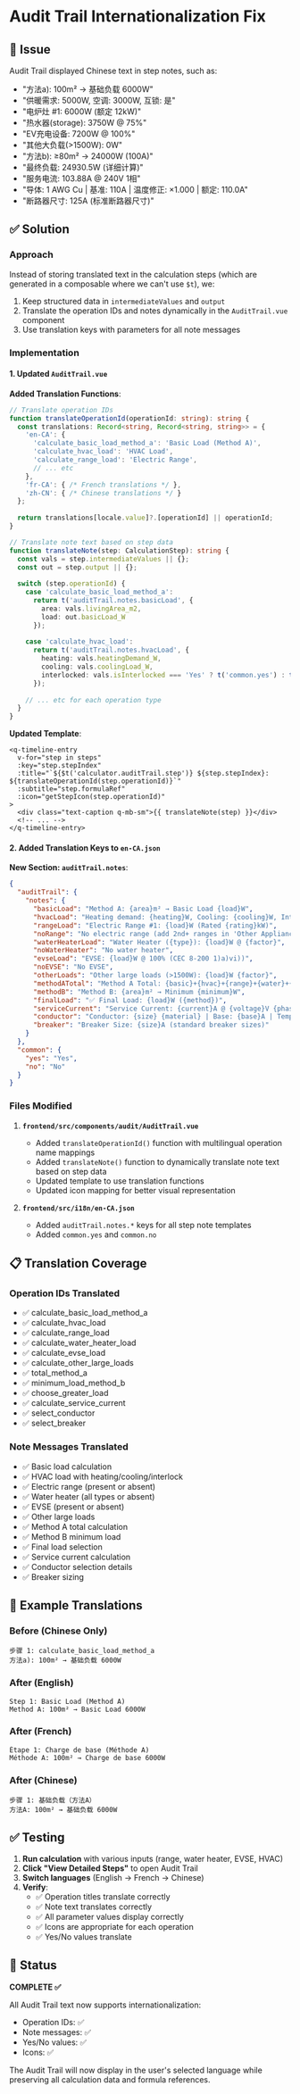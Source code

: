 # Audit Trail Internationalization Fix

## 🐛 Issue
Audit Trail displayed Chinese text in step notes, such as:
- "方法a): 100m² → 基础负载 6000W"
- "供暖需求: 5000W, 空调: 3000W, 互锁: 是"
- "电炉灶 #1: 6000W (额定 12kW)"
- "热水器(storage): 3750W @ 75%"
- "EV充电设备: 7200W @ 100%"
- "其他大负载(>1500W): 0W"
- "方法b): ≥80m² → 24000W (100A)"
- "最终负载: 24930.5W (详细计算)"
- "服务电流: 103.88A @ 240V 1相"
- "导体: 1 AWG Cu | 基准: 110A | 温度修正: ×1.000 | 额定: 110.0A"
- "断路器尺寸: 125A (标准断路器尺寸)"

## ✅ Solution

### Approach
Instead of storing translated text in the calculation steps (which are generated in a composable where we can't use `$t`), we:
1. Keep structured data in `intermediateValues` and `output`
2. Translate the operation IDs and notes dynamically in the `AuditTrail.vue` component
3. Use translation keys with parameters for all note messages

### Implementation

#### 1. Updated `AuditTrail.vue`

**Added Translation Functions**:

```typescript
// Translate operation IDs
function translateOperationId(operationId: string): string {
  const translations: Record<string, Record<string, string>> = {
    'en-CA': {
      'calculate_basic_load_method_a': 'Basic Load (Method A)',
      'calculate_hvac_load': 'HVAC Load',
      'calculate_range_load': 'Electric Range',
      // ... etc
    },
    'fr-CA': { /* French translations */ },
    'zh-CN': { /* Chinese translations */ }
  };
  
  return translations[locale.value]?.[operationId] || operationId;
}

// Translate note text based on step data
function translateNote(step: CalculationStep): string {
  const vals = step.intermediateValues || {};
  const out = step.output || {};
  
  switch (step.operationId) {
    case 'calculate_basic_load_method_a':
      return t('auditTrail.notes.basicLoad', {
        area: vals.livingArea_m2,
        load: out.basicLoad_W
      });
    
    case 'calculate_hvac_load':
      return t('auditTrail.notes.hvacLoad', {
        heating: vals.heatingDemand_W,
        cooling: vals.coolingLoad_W,
        interlocked: vals.isInterlocked === 'Yes' ? t('common.yes') : t('common.no')
      });
    
    // ... etc for each operation type
  }
}
```

**Updated Template**:

```vue
<q-timeline-entry
  v-for="step in steps"
  :key="step.stepIndex"
  :title="`${$t('calculator.auditTrail.step')} ${step.stepIndex}: ${translateOperationId(step.operationId)}`"
  :subtitle="step.formulaRef"
  :icon="getStepIcon(step.operationId)"
>
  <div class="text-caption q-mb-sm">{{ translateNote(step) }}</div>
  <!-- ... -->
</q-timeline-entry>
```

#### 2. Added Translation Keys to `en-CA.json`

**New Section: `auditTrail.notes`**:

```json
{
  "auditTrail": {
    "notes": {
      "basicLoad": "Method A: {area}m² → Basic Load {load}W",
      "hvacLoad": "Heating demand: {heating}W, Cooling: {cooling}W, Interlocked: {interlocked}",
      "rangeLoad": "Electric Range #1: {load}W (Rated {rating}kW)",
      "noRange": "No electric range (add 2nd+ ranges in 'Other Appliances')",
      "waterHeaterLoad": "Water Heater ({type}): {load}W @ {factor}",
      "noWaterHeater": "No water heater",
      "evseLoad": "EVSE: {load}W @ 100% (CEC 8-200 1)a)vi))",
      "noEVSE": "No EVSE",
      "otherLoads": "Other large loads (>1500W): {load}W {factor}",
      "methodATotal": "Method A Total: {basic}+{hvac}+{range}+{water}+{other} = {total}W",
      "methodB": "Method B: {area}m² → Minimum {minimum}W",
      "finalLoad": "✅ Final Load: {load}W ({method})",
      "serviceCurrent": "Service Current: {current}A @ {voltage}V {phase}-phase",
      "conductor": "Conductor: {size} {material} | Base: {base}A | Temp Correction: ×{correction} | Rated: {rated}A",
      "breaker": "Breaker Size: {size}A (standard breaker sizes)"
    }
  },
  "common": {
    "yes": "Yes",
    "no": "No"
  }
}
```

### Files Modified

1. **`frontend/src/components/audit/AuditTrail.vue`**
   - Added `translateOperationId()` function with multilingual operation name mappings
   - Added `translateNote()` function to dynamically translate note text based on step data
   - Updated template to use translation functions
   - Updated icon mapping for better visual representation

2. **`frontend/src/i18n/en-CA.json`**
   - Added `auditTrail.notes.*` keys for all step note templates
   - Added `common.yes` and `common.no`

## 📋 Translation Coverage

### Operation IDs Translated
- ✅ calculate_basic_load_method_a
- ✅ calculate_hvac_load
- ✅ calculate_range_load
- ✅ calculate_water_heater_load
- ✅ calculate_evse_load
- ✅ calculate_other_large_loads
- ✅ total_method_a
- ✅ minimum_load_method_b
- ✅ choose_greater_load
- ✅ calculate_service_current
- ✅ select_conductor
- ✅ select_breaker

### Note Messages Translated
- ✅ Basic load calculation
- ✅ HVAC load with heating/cooling/interlock
- ✅ Electric range (present or absent)
- ✅ Water heater (all types or absent)
- ✅ EVSE (present or absent)
- ✅ Other large loads
- ✅ Method A total calculation
- ✅ Method B minimum load
- ✅ Final load selection
- ✅ Service current calculation
- ✅ Conductor selection details
- ✅ Breaker sizing

## 🎯 Example Translations

### Before (Chinese Only)
```
步骤 1: calculate_basic_load_method_a
方法a): 100m² → 基础负载 6000W
```

### After (English)
```
Step 1: Basic Load (Method A)
Method A: 100m² → Basic Load 6000W
```

### After (French)
```
Étape 1: Charge de base (Méthode A)
Méthode A: 100m² → Charge de base 6000W
```

### After (Chinese)
```
步骤 1: 基础负载（方法A）
方法A: 100m² → 基础负载 6000W
```

## ✅ Testing

1. **Run calculation** with various inputs (range, water heater, EVSE, HVAC)
2. **Click "View Detailed Steps"** to open Audit Trail
3. **Switch languages** (English → French → Chinese)
4. **Verify**:
   - ✅ Operation titles translate correctly
   - ✅ Note text translates correctly
   - ✅ All parameter values display correctly
   - ✅ Icons are appropriate for each operation
   - ✅ Yes/No values translate

## 🚀 Status

**COMPLETE ✅**

All Audit Trail text now supports internationalization:
- Operation IDs: ✅
- Note messages: ✅
- Yes/No values: ✅
- Icons: ✅

The Audit Trail will now display in the user's selected language while preserving all calculation data and formula references.


